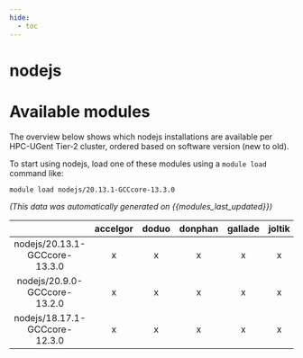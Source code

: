 ```yaml
---
hide:
  - toc
---
```


nodejs
======

# Available modules


The overview below shows which nodejs installations are available per HPC-UGent Tier-2 cluster, ordered based on software version (new to old).

To start using nodejs, load one of these modules using a `module load` command like:

```shell
module load nodejs/20.13.1-GCCcore-13.3.0
```

*(This data was automatically generated on {{modules_last_updated}})*  

| |accelgor|doduo|donphan|gallade|joltik|shinx|
| :---: | :---: | :---: | :---: | :---: | :---: | :---: |
|nodejs/20.13.1-GCCcore-13.3.0|x|x|x|x|x|x|
|nodejs/20.9.0-GCCcore-13.2.0|x|x|x|x|x|x|
|nodejs/18.17.1-GCCcore-12.3.0|x|x|x|x|x|x|
